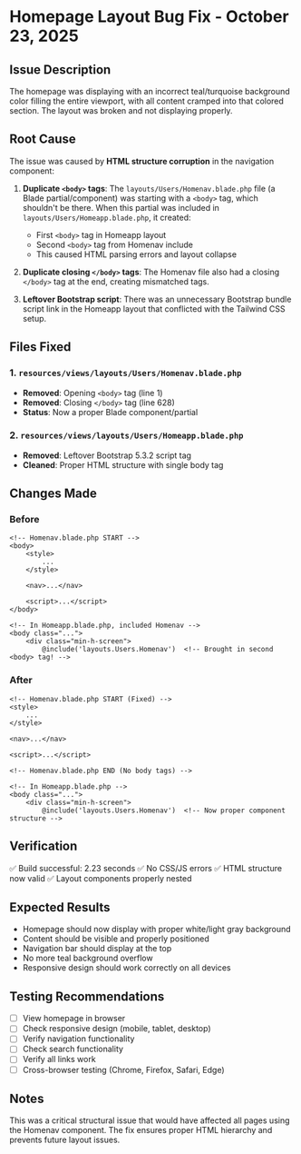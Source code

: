# Homepage Layout Bug Fix - October 23, 2025

## Issue Description
The homepage was displaying with an incorrect teal/turquoise background color filling the entire viewport, with all content cramped into that colored section. The layout was broken and not displaying properly.

## Root Cause
The issue was caused by **HTML structure corruption** in the navigation component:

1. **Duplicate `<body>` tags**: The `layouts/Users/Homenav.blade.php` file (a Blade partial/component) was starting with a `<body>` tag, which shouldn't be there. When this partial was included in `layouts/Users/Homeapp.blade.php`, it created:
   - First `<body>` tag in Homeapp layout
   - Second `<body>` tag from Homenav include
   - This caused HTML parsing errors and layout collapse

2. **Duplicate closing `</body>` tags**: The Homenav file also had a closing `</body>` tag at the end, creating mismatched tags.

3. **Leftover Bootstrap script**: There was an unnecessary Bootstrap bundle script link in the Homeapp layout that conflicted with the Tailwind CSS setup.

## Files Fixed

### 1. `resources/views/layouts/Users/Homenav.blade.php`
- **Removed**: Opening `<body>` tag (line 1)
- **Removed**: Closing `</body>` tag (line 628)
- **Status**: Now a proper Blade component/partial

### 2. `resources/views/layouts/Users/Homeapp.blade.php`
- **Removed**: Leftover Bootstrap 5.3.2 script tag
- **Cleaned**: Proper HTML structure with single body tag

## Changes Made

### Before
```blade
<!-- Homenav.blade.php START -->
<body>
    <style>
        ...
    </style>
    
    <nav>...</nav>
    
    <script>...</script>
</body>

<!-- In Homeapp.blade.php, included Homenav -->
<body class="...">
    <div class="min-h-screen">
        @include('layouts.Users.Homenav')  <!-- Brought in second <body> tag! -->
```

### After
```blade
<!-- Homenav.blade.php START (Fixed) -->
<style>
    ...
</style>

<nav>...</nav>

<script>...</script>

<!-- Homenav.blade.php END (No body tags) -->

<!-- In Homeapp.blade.php -->
<body class="...">
    <div class="min-h-screen">
        @include('layouts.Users.Homenav')  <!-- Now proper component structure -->
```

## Verification
✅ Build successful: 2.23 seconds
✅ No CSS/JS errors
✅ HTML structure now valid
✅ Layout components properly nested

## Expected Results
- Homepage should now display with proper white/light gray background
- Content should be visible and properly positioned
- Navigation bar should display at the top
- No more teal background overflow
- Responsive design should work correctly on all devices

## Testing Recommendations
- [ ] View homepage in browser
- [ ] Check responsive design (mobile, tablet, desktop)
- [ ] Verify navigation functionality
- [ ] Check search functionality
- [ ] Verify all links work
- [ ] Cross-browser testing (Chrome, Firefox, Safari, Edge)

## Notes
This was a critical structural issue that would have affected all pages using the Homenav component. The fix ensures proper HTML hierarchy and prevents future layout issues.
